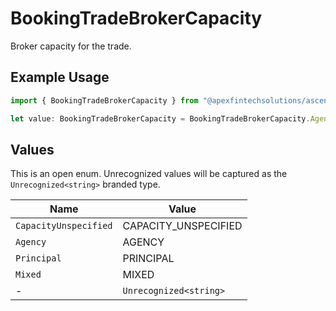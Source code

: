 # BookingTradeBrokerCapacity

Broker capacity for the trade.

## Example Usage

```typescript
import { BookingTradeBrokerCapacity } from "@apexfintechsolutions/ascend-sdk/models/components";

let value: BookingTradeBrokerCapacity = BookingTradeBrokerCapacity.Agency;
```

## Values

This is an open enum. Unrecognized values will be captured as the `Unrecognized<string>` branded type.

| Name                   | Value                  |
| ---------------------- | ---------------------- |
| `CapacityUnspecified`  | CAPACITY_UNSPECIFIED   |
| `Agency`               | AGENCY                 |
| `Principal`            | PRINCIPAL              |
| `Mixed`                | MIXED                  |
| -                      | `Unrecognized<string>` |